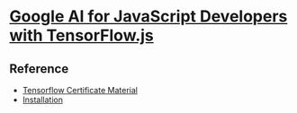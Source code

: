 # [Google AI for JavaScript Developers with TensorFlow.js](https://learning.edx.org/course/course-v1:Google+WebML102+3T2021/home)

## Reference
- [Tensorflow Certificate Material](https://www.tensorflow.org/static/extras/cert/TF_Certificate_Candidate_Handbook.pdf)
- [Installation](https://betterdatascience.com/install-tensorflow-2-7-on-macbook-pro-m1-pro/)


